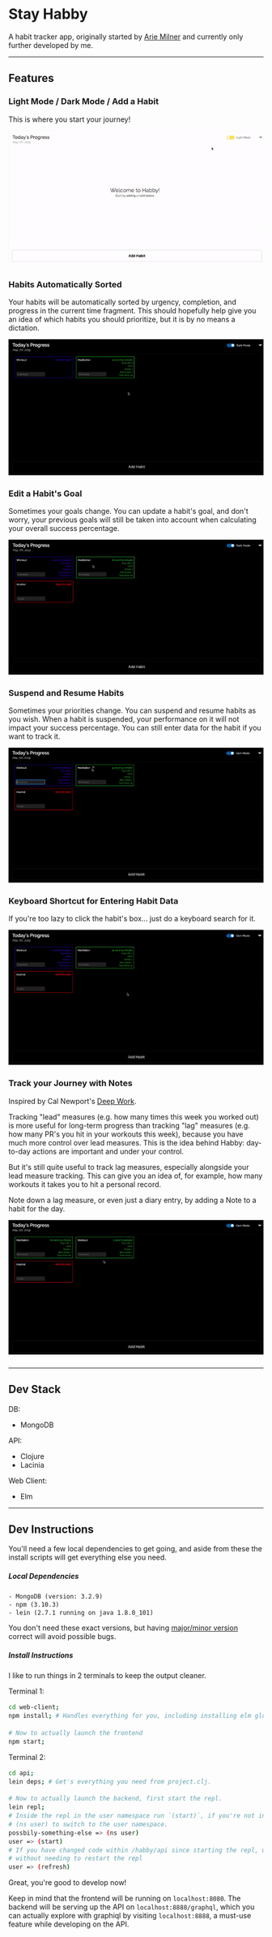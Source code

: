 # Stay Habby

A habit tracker app, originally started by [Arie Milner](https://github.com/amilner42/habby) and currently only further developed by me.

---

## Features

### Light Mode / Dark Mode / Add a Habit

This is where you start your journey!

![](demos/add-good-habit-meditation.gif)

### Habits Automatically Sorted

Your habits will be automatically sorted by urgency, completion, and progress in the current time fragment. This should hopefully help give you an idea of which habits you should prioritize, but it is by no means a dictation.

![](demos/habit-sorting-comparison.gif)

### Edit a Habit's Goal

Sometimes your goals change. You can update a habit's goal, and don't worry, your previous goals will still be taken into account when calculating your overall success percentage.

![](demos/edit-goal-meditation.gif)

### Suspend and Resume Habits

Sometimes your priorities change. You can suspend and resume habits as you wish. When a habit is suspended, your performance on it will not impact your success percentage. You can still enter data for the habit if you want to track it.

![](demos/suspending-and-resuming.gif)

### Keyboard Shortcut for Entering Habit Data

If you're too lazy to click the habit's box... just do a keyboard search for it.

![](demos/set-habit-data-shortcut.gif)

### Track your Journey with Notes

Inspired by Cal Newport's [Deep Work](http://calnewport.com/books/deep-work/).

Tracking "lead" measures (e.g. how many times this week you worked out) is more useful for long-term progress than tracking "lag" measures (e.g. how many PR's you hit in your workouts this week), because you have much more control over lead measures. This is the idea behind Habby: day-to-day actions are important and under your control.

But it's still quite useful to track lag measures, especially alongside your lead measure tracking. This can give you an idea of, for example, how many workouts it takes you to hit a personal record.

Note down a lag measure, or even just a diary entry, by adding a Note to a habit for the day.

![](demos/add-note-workout.gif)




### 


---


## Dev Stack

DB:
 - MongoDB

API:
 - Clojure
 - Lacinia

Web Client:
 - Elm

---

## Dev Instructions

You'll need a few local dependencies to get going, and aside from these the install scripts will get everything else
you need.

##### Local Dependencies
    - MongoDB (version: 3.2.9)
    - npm (3.10.3)
    - lein (2.7.1 running on java 1.8.0_101)

You don't need these exact versions, but having [major/minor version](https://semver.org/) correct will avoid possible
bugs.


##### Install Instructions

I like to run things in 2 terminals to keep the output cleaner.

Terminal 1:
```bash
cd web-client;
npm install; # Handles everything for you, including installing elm globally.

# Now to actually launch the frontend
npm start;
```

Terminal 2:
```bash
cd api;
lein deps; # Get's everything you need from project.clj.

# Now to actually launch the backend, first start the repl.
lein repl;
# Inside the repl in the user namespace run `(start)`, if you're not in the user namespace originally then run
# (ns user) to switch to the user namespace.
possbily-something-else => (ns user)
user => (start)
# If you have changed code within /habby/api since starting the repl, use `refresh` to start using the new code
# without needing to restart the repl
user => (refresh)
```

Great, you're good to develop now!

Keep in mind that the frontend will be running on `localhost:8080`.
The backend will be serving up the API on `localhost:8888/graphql`, which you can actually explore with graphiql by
visiting `localhost:8888`, a must-use feature while developing on the API.
